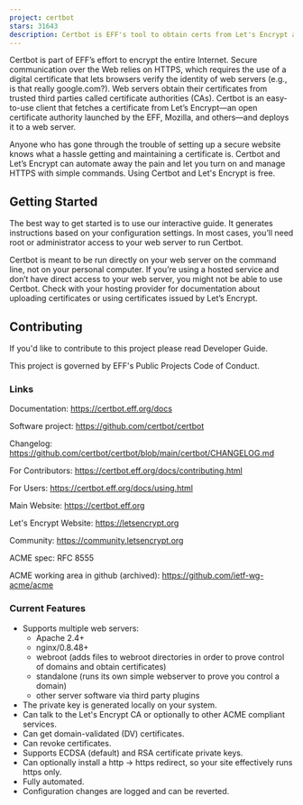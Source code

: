 ```yaml
---
project: certbot
stars: 31643
description: Certbot is EFF's tool to obtain certs from Let's Encrypt and (optionally) auto-enable HTTPS on your server.  It can also act as a client for any other CA that uses the ACME protocol.
---
```


Certbot is part of EFF’s effort to encrypt the entire Internet. Secure communication over the Web relies on HTTPS, which requires the use of a digital certificate that lets browsers verify the identity of web servers (e.g., is that really google.com?). Web servers obtain their certificates from trusted third parties called certificate authorities (CAs). Certbot is an easy-to-use client that fetches a certificate from Let’s Encrypt—an open certificate authority launched by the EFF, Mozilla, and others—and deploys it to a web server.

Anyone who has gone through the trouble of setting up a secure website knows what a hassle getting and maintaining a certificate is. Certbot and Let’s Encrypt can automate away the pain and let you turn on and manage HTTPS with simple commands. Using Certbot and Let's Encrypt is free.

Getting Started
---------------

The best way to get started is to use our interactive guide. It generates instructions based on your configuration settings. In most cases, you’ll need root or administrator access to your web server to run Certbot.

Certbot is meant to be run directly on your web server on the command line, not on your personal computer. If you’re using a hosted service and don’t have direct access to your web server, you might not be able to use Certbot. Check with your hosting provider for documentation about uploading certificates or using certificates issued by Let’s Encrypt.

Contributing
------------

If you'd like to contribute to this project please read Developer Guide.

This project is governed by EFF's Public Projects Code of Conduct.

### Links

Documentation: https://certbot.eff.org/docs

Software project: https://github.com/certbot/certbot

Changelog: https://github.com/certbot/certbot/blob/main/certbot/CHANGELOG.md

For Contributors: https://certbot.eff.org/docs/contributing.html

For Users: https://certbot.eff.org/docs/using.html

Main Website: https://certbot.eff.org

Let's Encrypt Website: https://letsencrypt.org

Community: https://community.letsencrypt.org

ACME spec: RFC 8555

ACME working area in github (archived): https://github.com/ietf-wg-acme/acme

### Current Features

-   Supports multiple web servers:
    -   Apache 2.4+
    -   nginx/0.8.48+
    -   webroot (adds files to webroot directories in order to prove control of domains and obtain certificates)
    -   standalone (runs its own simple webserver to prove you control a domain)
    -   other server software via third party plugins
-   The private key is generated locally on your system.
-   Can talk to the Let's Encrypt CA or optionally to other ACME compliant services.
-   Can get domain-validated (DV) certificates.
-   Can revoke certificates.
-   Supports ECDSA (default) and RSA certificate private keys.
-   Can optionally install a http -> https redirect, so your site effectively runs https only.
-   Fully automated.
-   Configuration changes are logged and can be reverted.
